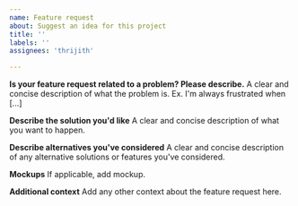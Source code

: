 ```yaml
---
name: Feature request
about: Suggest an idea for this project
title: ''
labels: ''
assignees: 'thrijith'

---
```


**Is your feature request related to a problem? Please describe.**
A clear and concise description of what the problem is. Ex. I'm always frustrated when [...]

**Describe the solution you'd like**
A clear and concise description of what you want to happen.

**Describe alternatives you've considered**
A clear and concise description of any alternative solutions or features you've considered.

**Mockups**
If applicable, add mockup.

**Additional context**
Add any other context about the feature request here.

